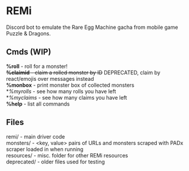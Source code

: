 # REMi
Discord bot to emulate the Rare Egg Machine gacha from mobile game Puzzle & Dragons.

## Cmds (WIP)

**%roll** - roll for a monster!  
~~**%claimid** - claim a rolled monster by ID~~ DEPRECATED, claim by react/emojis over messages instead  
**%monbox** - print monster box of collected monsters  
**%myrolls* - see how many rolls you have left  
**%myclaims* - see how many claims you have left  
**%help** - list all commands  

## Files
remi/ - main driver code  
monsters/ - <key, value> pairs of URLs and monsters scraped with PADx scraper loaded in when running  
resources/ - misc. folder for other REMi resources  
deprecated/ - older files used for testing  

